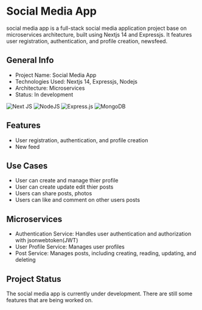 # Social Media App 

social media app is a full-stack social media application project base on microservices architecture, built using Nextjs 14 and Expressjs. It features user registration, authentication, and profile creation, newsfeed.


## General Info

* Project Name: Social Media App
* Technologies Used: Nextjs 14, Expressjs, Nodejs  
* Architecture: Microservices
* Status: In development

![Next JS](https://img.shields.io/badge/Next-black?style=for-the-badge&logo=next.js&logoColor=white) ![NodeJS](https://img.shields.io/badge/node.js-6DA55F?style=for-the-badge&logo=node.js&logoColor=white) ![Express.js](https://img.shields.io/badge/express.js-%23404d59.svg?style=for-the-badge&logo=express&logoColor=%2361DAFB) ![MongoDB](https://img.shields.io/badge/MongoDB-%234ea94b.svg?style=for-the-badge&logo=mongodb&logoColor=white) 

## Features

* User registration, authentication, and profile creation
* New feed

## Use Cases

* User can create and manage thier profile
* User can create update edit thier posts
* Users can share posts, photos
* Users can like and comment on other users posts

## Microservices

* Authentication Service: Handles user authentication and authorization with jsonwebtoken(JWT)
* User Profile Service: Manages user profiles
* Post Service: Manages posts, including creating, reading, updating, and deleting

## Project Status

The social media app is currently under development. There are still some features that are being worked on.
